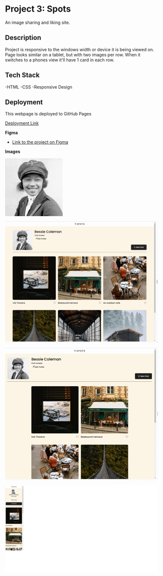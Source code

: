# Project 3: Spots

An image sharing and liking site.

## Description

Project is responsive to the windows width or device it is being viewed on. Page looks similar on a tablet, but with two images per row. When it switches to a phones view it'll have 1 card in each row.

## Tech Stack

-HTML
-CSS
-Responsive Design

## Deployment

This webpage is deployed to GitHub Pages

[Deployment Link](https://milialeana.github.io/se_project_spots/)

**Figma**

- [Link to the project on Figma](https://www.figma.com/file/BBNm2bC3lj8QQMHlnqRsga/Sprint-3-Project-%E2%80%94-Spots?type=design&node-id=2%3A60&mode=design&t=afgNFybdorZO6cQo-1)

**Images**

![Avatar](images/avatar.jpg)

![Desktop_Screen](images/Desktop%20Screen%20View.png)

![Tablet_Screen](images/Tablet%20Screen%20View.png)

![Phone_Screen](images/Phone%20Screen%20View.png)
